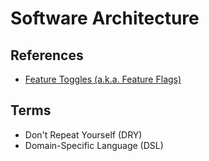 # Software Architecture

<!--
https://github.com/mehdihadeli/awesome-software-architecture

https://www.linkedin.com/learning/paths/become-a-software-developer
https://www.linkedin.com/learning/software-architecture-from-developer-to-architect/wisdom-in-software-engineering
https://www.linkedin.com/learning/software-architecture-patterns-for-developers/best-practices-and-blueprints
-->

## References

- [Feature Toggles (a.k.a. Feature Flags)](https://martinfowler.com/articles/feature-toggles.html)

## Terms

- Don't Repeat Yourself (DRY)
- Domain-Specific Language (DSL)

